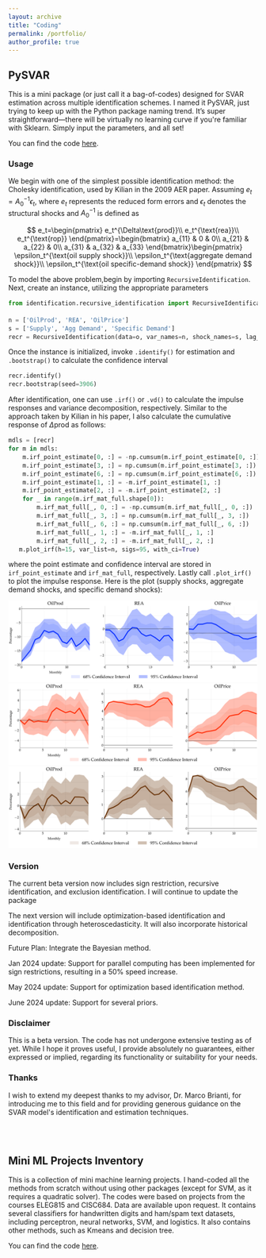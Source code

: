 ```yaml
---
layout: archive
title: "Coding"
permalink: /portfolio/
author_profile: true
---
```


## PySVAR

This is a mini package (or just call it a bag-of-codes) designed for SVAR estimation across multiple identification schemes. I named it PySVAR, just trying to keep up with the Python package naming trend. It’s super straightforward—there will be virtually no learning curve if you're familiar with Sklearn. Simply input the parameters, and all set! 

You can find the code [here](https://github.com/fangli-DX3906/PySVAR).

### Usage
We begin with one of the simplest possible identification method: the Cholesky identification, used by Kilian in the 2009 AER paper. Assuming $e_t=A_0^{−1}\epsilon_t$, where $e_t$ represents the reduced form errors and $\epsilon_t$ denotes the structural shocks and $A_0^{-1}$ is defined as

$$
e_t=\begin{pmatrix}
e_t^{\Delta\text{prod}}\\
e_t^{\text{rea}}\\
e_t^{\text{rop}}
\end{pmatrix}=\begin{bmatrix}
a_{11} & 0 & 0\\
a_{21} & a_{22} & 0\\
a_{31} & a_{32} & a_{33}
\end{bmatrix}\begin{pmatrix}
\epsilon_t^{\text{oil supply shock}}\\
\epsilon_t^{\text{aggregate demand shock}}\\
\epsilon_t^{\text{oil specific-demand shock}}
\end{pmatrix}
$$

To model the above problem,begin by importing `RecursiveIdentification`. Next, create an instance, utilizing the appropriate parameters
``` python
from identification.recursive_identification import RecursiveIdentification

n = ['OilProd', 'REA', 'OilPrice']
s = ['Supply', 'Agg Demand', 'Specific Demand']
recr = RecursiveIdentification(data=o, var_names=n, shock_names=s, lag_order=24, date_frequency='M')
```

Once the instance is initialized, invoke `.identify()` for estimation and `.bootstrap()` to calculate the confidence interval
```python
recr.identify()
recr.bootstrap(seed=3906)
```

After identification, one can use `.irf()` or `.vd()` to calculate the impulse responses and variance decomposition, respectively. Similar to the approach taken by Kilian in his paper, I also calculate the cumulative response of $\Delta \text{prod}$ as follows:
```python
mdls = [recr]
for m in mdls:
    m.irf_point_estimate[0, :] = -np.cumsum(m.irf_point_estimate[0, :])
    m.irf_point_estimate[3, :] = np.cumsum(m.irf_point_estimate[3, :])
    m.irf_point_estimate[6, :] = np.cumsum(m.irf_point_estimate[6, :])
    m.irf_point_estimate[1, :] = -m.irf_point_estimate[1, :]
    m.irf_point_estimate[2, :] = -m.irf_point_estimate[2, :]
    for _ in range(m.irf_mat_full.shape[0]):
        m.irf_mat_full[_, 0, :] = -np.cumsum(m.irf_mat_full[_, 0, :])
        m.irf_mat_full[_, 3, :] = np.cumsum(m.irf_mat_full[_, 3, :])
        m.irf_mat_full[_, 6, :] = np.cumsum(m.irf_mat_full[_, 6, :])
        m.irf_mat_full[_, 1, :] = -m.irf_mat_full[_, 1, :]
        m.irf_mat_full[_, 2, :] = -m.irf_mat_full[_, 2, :]
   m.plot_irf(h=15, var_list=n, sigs=95, with_ci=True)
```

where the point estimate and confidence interval are stored in `irf_point_estimate` and `irf_mat_full`, respectively.  Lastly call `.plot_irf()` to plot the impulse response. Here is the plot (supply shocks, aggregate demand shocks, and specific demand shocks):

![suppy](../images/supply.png)
![agg_demand](../images/agg_demand.png)
![spe_demand](../images/spe_demand.png)

### Version
The current beta version now includes sign restriction, recursive identification, and exclusion identification. I will continue to update the package

The next version will include optimization-based identification and identification through heteroscedasticity. It will also incorporate historical decomposition.

Future Plan: Integrate the Bayesian method.

Jan 2024 update: Support for parallel computing has been implemented for sign restrictions, resulting in a 50% speed increase.

May 2024 update: Support for optimization based identification method.

June 2024 update: Support for several priors.

### Disclaimer
This is a beta version. The code has not undergone extensive testing as of yet. While I hope it proves useful, I provide absolutely no guarantees, either expressed or implied, regarding its functionality or suitability for your needs.

### Thanks
I wish to extend my deepest thanks to my advisor, Dr. Marco Brianti, for introducing me to this field and for providing generous guidance on the SVAR model's identification and estimation techniques.

<br>
<br>

## Mini ML Projects Inventory

This is a collection of mini machine learning projects. I hand-coded all the methods from scratch without using other packages (except for SVM, as it requires a quadratic solver). The codes were based on projects from the courses ELEG815 and CISC684. Data are available upon request. It contains several classifiers for handwritten digits and ham/spam text datasets, including perceptron, neural networks, SVM, and logistics. It also contains other methods, such as Kmeans and decision tree.

You can find the code [here](https://github.com/fangli-DX3906/mini-ML-projects).
